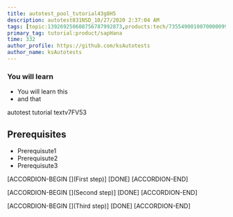 ```yaml
---
title: autotest_pool_tutorial43g8H5
description: autotest831NSD_10/27/2020 2:37:04 AM
tags: [topic:139269250608756787992873,products:tech/73554900100700000996,tutorial:experience/advanced]
primary_tag: tutorial:product/sapHana
time: 332
author_profile: https://github.com/ksAutotests
author_name: ksAutotests
---
```

### You will learn
- You will learn this
- and that

autotest tutorial textv7FV53

## Prerequisites
- Prerequisute1
- Prerequisute2
- Prerequisute3

[ACCORDION-BEGIN [](First step)]
[DONE]
[ACCORDION-END]

[ACCORDION-BEGIN [](Second step)]
[DONE]
[ACCORDION-END]

[ACCORDION-BEGIN [](Third step)]
[DONE]
[ACCORDION-END]

